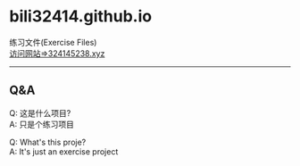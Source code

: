 # bili32414.github.io  
练习文件(Exercise Files)  
[访问网站=>324145238.xyz](https://www.324145238.xyz)
________________________________
## Q&A
Q: 这是什么项目?  
A: 只是个练习项目  
   
Q: What's this proje?  
A: It's just an exercise project  

